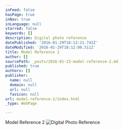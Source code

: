 ```yaml
---
inFeed: false
hasPage: true
inNav: true
inLanguage: null
starred: false
keywords: []
description: Digital photo reference
datePublished: '2016-01-29T18:12:21.742Z'
dateModified: '2016-01-29T18:12:00.511Z'
title: Model Reference 2
author: []
sourcePath: _posts/2016-01-23-model-reference-2.md
published: true
authors: []
publisher:
  name: null
  domain: null
  url: null
  favicon: null
url: model-reference-2/index.html
_type: WebPage

---
```

Model Reference 2
![Digital Photo Reference](https://s3-us-west-2.amazonaws.com/the-grid-img/p/41f7d83a0e5a3fd0967d78635c71c3dad1b7752c.jpg)